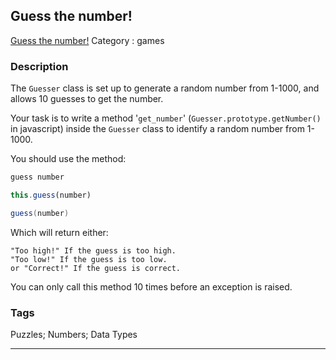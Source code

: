 ## Guess the number!
[Guess the number!](https://www.codewars.com/kata/guess-the-number-1)
Category : games

### Description
The `Guesser` class is set up to generate a random number from 1-1000, and allows 10 guesses to get the number.

Your task is to write a method '`get_number`' (`Guesser.prototype.getNumber()` in javascript) inside the `Guesser` class to identify a random number from 1-1000.

You should use the method:
```ruby
guess number
```
```javascript
this.guess(number)
```
```java
guess(number)
```
Which will return either:
```
"Too high!" If the guess is too high.
"Too low!" If the guess is too low.
or "Correct!" If the guess is correct.
```

You can only call this method 10 times before an exception is raised.

### Tags
Puzzles; Numbers; Data Types

- - -
